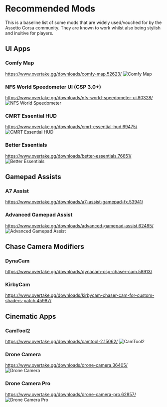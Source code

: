 # Recommended Mods

> <Badge type="tip" text="Updated"/>

This is a baseline list of some mods that are widely used/vouched for by the Assetto Corsa community. They are known to work whilst also being stylish and inuitive for players.

## UI Apps

### Comfy Map

https://www.overtake.gg/downloads/comfy-map.52623/
![Comfy Map](/images/guides/recommended-appsIMGs/comfymap.png)

### NFS World Speedometer UI (CSP 3.0+)

https://www.overtake.gg/downloads/nfs-world-speedometer-ui.80328/
![NFS World Speedometer](/images/guides/recommended-appsIMGs/nfsworldspeedometerui.png)

### CMRT Essential HUD

https://www.overtake.gg/downloads/cmrt-essential-hud.69475/
![CMRT Essential HUD](/images/guides/recommended-appsIMGs/cmrtessentialhud.png)

### Better Essentials

https://www.overtake.gg/downloads/better-essentials.76651/
![Better Essentials](/images/guides/recommended-appsIMGs/betteressentials.png)

## Gamepad Assists

### A7 Assist

https://www.overtake.gg/downloads/a7-assist-gamepad-fx.53941/

### Advanced Gamepad Assist

https://www.overtake.gg/downloads/advanced-gamepad-assist.62485/
![Advanced Gamepad Assist](/images/guides/recommended-appsIMGs/advancedgamepadassist.png)

## Chase Camera Modifiers

### DynaCam

https://www.overtake.gg/downloads/dynacam-csp-chaser-cam.58913/

### KirbyCam

https://www.overtake.gg/downloads/kirbycam-chaser-cam-for-custom-shaders-patch.45987/

## Cinematic Apps

### CamTool2

https://www.overtake.gg/downloads/camtool-2.15062/
![CamTool2](/images/guides/recommended-appsIMGs/camtool2.png)

### Drone Camera

https://www.overtake.gg/downloads/drone-camera.36405/
![Drone Camera](/images/guides/recommended-appsIMGs/dronecamera.png)

### Drone Camera Pro

https://www.overtake.gg/downloads/drone-camera-pro.62857/
![Drone Camera Pro](/images/guides/recommended-appsIMGs/dronecamerapro.png)
